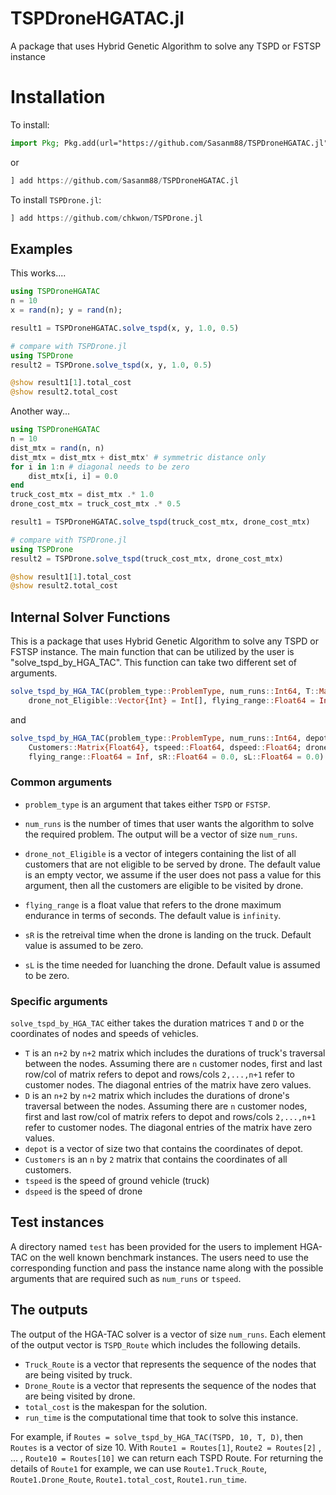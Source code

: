 # TSPDroneHGATAC.jl


A package that uses Hybrid Genetic Algorithm to solve any TSPD or FSTSP instance

# Installation

To install:
```julia
import Pkg; Pkg.add(url="https://github.com/Sasanm88/TSPDroneHGATAC.jl")
```
or
```julia
] add https://github.com/Sasanm88/TSPDroneHGATAC.jl
```


To install `TSPDrone.jl`:
```julia
] add https://github.com/chkwon/TSPDrone.jl
```


## Examples 

This works....
```julia
using TSPDroneHGATAC
n = 10 
x = rand(n); y = rand(n);

result1 = TSPDroneHGATAC.solve_tspd(x, y, 1.0, 0.5)

# compare with TSPDrone.jl
using TSPDrone
result2 = TSPDrone.solve_tspd(x, y, 1.0, 0.5)

@show result1[1].total_cost
@show result2.total_cost
```

Another way...
```julia
using TSPDroneHGATAC
n = 10 
dist_mtx = rand(n, n)
dist_mtx = dist_mtx + dist_mtx' # symmetric distance only
for i in 1:n # diagonal needs to be zero
    dist_mtx[i, i] = 0.0
end
truck_cost_mtx = dist_mtx .* 1.0
drone_cost_mtx = truck_cost_mtx .* 0.5 

result1 = TSPDroneHGATAC.solve_tspd(truck_cost_mtx, drone_cost_mtx)

# compare with TSPDrone.jl
using TSPDrone
result2 = TSPDrone.solve_tspd(truck_cost_mtx, drone_cost_mtx)

@show result1[1].total_cost
@show result2.total_cost
```


## Internal Solver Functions

This is a package that uses Hybrid Genetic Algorithm to solve any TSPD or FSTSP instance. 
The main function that can be utilized by the user is "solve_tspd_by_HGA_TAC". 
This function can take two different set of arguments. 

```julia
solve_tspd_by_HGA_TAC(problem_type::ProblemType, num_runs::Int64, T::Matrix{Float64}, D::Matrix{Float64};
    drone_not_Eligible::Vector{Int} = Int[], flying_range::Float64 = Inf, sR::Float64 = 0.0, sL::Float64 = 0.0)
```

and

```julia
solve_tspd_by_HGA_TAC(problem_type::ProblemType, num_runs::Int64, depot::Vector{Float64}, 
    Customers::Matrix{Float64}, tspeed::Float64, dspeed::Float64; drone_not_Eligible::Vector{Int} = Int[],
    flying_range::Float64 = Inf, sR::Float64 = 0.0, sL::Float64 = 0.0)
```    
### Common arguments
* `problem_type` is an argument that takes either `TSPD` or `FSTSP`. 
* `num_runs` is the number of times that user wants the algorithm to solve the required problem. The output will be a vector of size `num_runs`. 

* `drone_not_Eligible` is a vector of integers containing the list of all customers that are not eligible to be served by drone. The default value is an empty vector, we assume if the user does not pass a value for this argument, then all the customers are eligible to be visited by drone. 

* `flying_range` is a float value that refers to the drone maximum endurance in terms of seconds. The default value is `infinity`. 
* `sR` is the retreival time when the drone is landing on the truck. Default value is assumed to be zero. 
* `sL` is the time needed for luanching the drone. Default value is assumed to be zero. 

### Specific arguments
`solve_tspd_by_HGA_TAC` either takes the duration matrices `T` and `D` or the coordinates of nodes and speeds of vehicles. 
* `T` is an `n+2` by `n+2` matrix which includes the durations of truck's traversal between the nodes. Assuming there are `n` customer nodes, first and last row/col of matrix refers to depot and rows/cols `2,...,n+1` refer to customer nodes. The diagonal entries of the matrix have zero values.
* `D` is an `n+2` by `n+2` matrix which includes the durations of drone's traversal between the nodes. Assuming there are `n` customer nodes, first and last row/col of matrix refers to depot and rows/cols `2,...,n+1` refer to customer nodes. The diagonal entries of the matrix have zero values.
* `depot` is a vector of size two that contains the coordinates of depot. 
* `Customers` is an `n` by `2` matrix that contains the coordinates of all customers. 
* `tspeed` is the speed of ground vehicle (truck) 
* `dspeed` is the speed of drone

## Test instances
A directory named `test` has been provided for the users to implement HGA-TAC on the well known benchmark instances. 
The users need to use the corresponding function and pass the instance name along with the possible arguments that are required such as `num_runs` or `tspeed`. 

## The outputs
The output of the HGA-TAC solver is a vector of size `num_runs`. 
Each element of the output vector is `TSPD_Route` which includes the following details. 
* `Truck_Route` is a vector that represents the sequence of the nodes that are being visited by truck. 
* `Drone_Route` is a vector that represents the sequence of the nodes that are being visited by drone. 
* `total_cost` is the makespan for the solution. 
* `run_time` is the computational time that took to solve this instance. 

For example, if `Routes = solve_tspd_by_HGA_TAC(TSPD, 10, T, D)`, then `Routes` is a vector of size 10. 
With `Route1 = Routes[1]`, `Route2 = Routes[2]` , ... , `Route10 = Routes[10]` we can return each TSPD Route. 
For returning the details of `Route1` for example, we can use `Route1.Truck_Route`, `Route1.Drone_Route`, `Route1.total_cost`, `Route1.run_time`. 